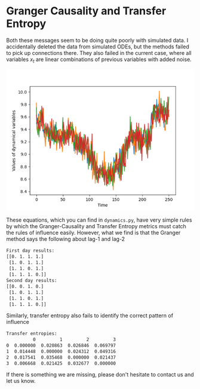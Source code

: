 # Granger Causality and Transfer Entropy

Both these messages seem to be doing quite poorly with simulated data.
I accidentally deleted the data from simulated ODEs, but the methods failed to pick up connections there.
They also failed in the current case, where all variables $x_t$ are linear combinations of previous variables with added noise.

![Dynamical equations](./figures/equations.png)

These equations, which you can find in `dynamics.py`, have very simple rules by which the Granger-Causality and Transfer Entropy metrics
must catch the rules of influence easily. 
However, what we find is that the Granger method says the following about lag-1 and lag-2
```
First day results:
[[0. 1. 1. 1.]
 [1. 0. 1. 1.]
 [1. 1. 0. 1.]
 [1. 1. 1. 0.]]
Second day results:
[[0. 0. 1. 0.]
 [1. 0. 1. 1.]
 [1. 1. 0. 1.]
 [1. 1. 1. 0.]]
```

Similarly, transfer entropy also fails to identify the correct pattern of influence

```
Transfer entropies:
          0         1         2         3
0  0.000000  0.020863  0.026846  0.069797
1  0.014448  0.000000  0.024312  0.049316
2  0.017541  0.035468  0.000000  0.021437
3  0.006668  0.021425  0.032677  0.000000
```

If there is something we are missing, please don't hesitate to contact us and let us know.
